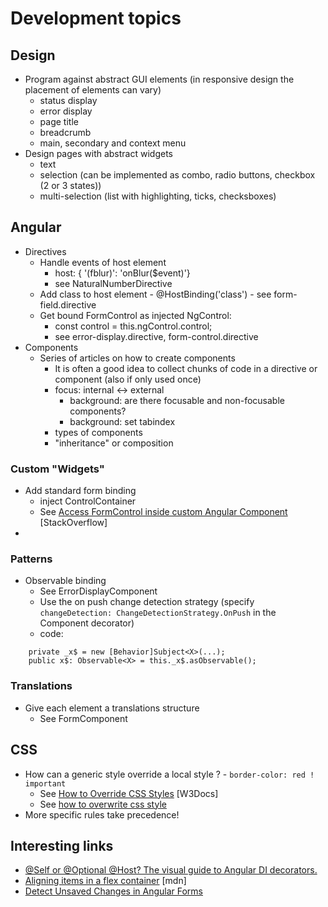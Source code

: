 # Development topics

## Design
- Program against abstract GUI elements (in responsive design the placement of elements can vary)
    - status display
    - error display
    - page title
    - breadcrumb
    - main, secondary and context menu
- Design pages with abstract widgets
    - text
    - selection (can be implemented as combo, radio buttons, checkbox (2 or 3 states))
    - multi-selection (list with highlighting, ticks, checksboxes)

## Angular

- Directives
  - Handle events of host element
    - host: { '(fblur)': 'onBlur($event)'}
    - see NaturalNumberDirective
  - Add class to host element - @HostBinding('class') - see form-field.directive
  - Get bound FormControl as injected NgControl:
    - const control = <AbstractControl>this.ngControl.control;
    - see error-display.directive, form-control.directive
- Components
  - Series of articles on how to create components
    - It is often a good idea to collect chunks of code in a directive or component (also if only used once)
    - focus: internal &harr; external
      - background: are there focusable and non-focusable components?
      - background: set tabindex
    - types of components
    - "inheritance" or composition

### Custom "Widgets"
- Add standard form binding
    - inject ControlContainer
    - See [Access FormControl inside custom Angular Component](https://stackoverflow.com/questions/59513861/access-formcontrol-inside-custom-angular-component) [StackOverflow]
-  

### Patterns
- Observable binding
    - See ErrorDisplayComponent
    - Use the on push change detection strategy (specify `changeDetection: ChangeDetectionStrategy.OnPush` in the Component decorator)
    - code:
```
    private _x$ = new [Behavior]Subject<X>(...);
    public x$: Observable<X> = this._x$.asObservable();
```

### Translations
- Give each element a translations structure
    - See FormComponent

## CSS
- How can a generic style override a local style ? - `border-color: red ! important`
    - See [How to Override CSS Styles](https://www.w3docs.com/snippets/css/how-to-override-css-styles.html) [W3Docs]
    - See [how to overwrite css style](https://stackoverflow.com/questions/13117126/how-to-overwrite-css-style)
- More specific rules take precedence!

## Interesting links
- [@Self or @Optional @Host? The visual guide to Angular DI decorators.](https://medium.com/frontend-coach/self-or-optional-host-the-visual-guide-to-angular-di-decorators-73fbbb5c8658)
- [Aligning items in a flex container](https://developer.mozilla.org/en-US/docs/Web/CSS/CSS_Flexible_Box_Layout/Aligning_Items_in_a_Flex_Container) [mdn]
- [Detect Unsaved Changes in Angular Forms](https://netbasal.com/detect-unsaved-changes-in-angular-forms-75fd8f5f1fa6)